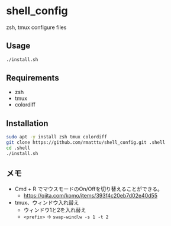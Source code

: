 # shell_config

zsh, tmux configure files


## Usage

```bash
./install.sh
```

## Requirements

* zsh
* tmux
* colordiff


## Installation

```bash
sudo apt -y install zsh tmux colordiff
git clone https://github.com/rmatttu/shell_config.git .shell
cd .shell
./install.sh
```


## メモ

* Cmd + R でマウスモードのOn/Offを切り替えることができる。
    * https://qiita.com/komo/items/393f4c20eb7d02e40d55
* tmux、ウィンドウ入れ替え
    * ウィンドウ1と2を入れ替え
    * `<prefix>` → `swap-windlw -s 1 -t 2`

